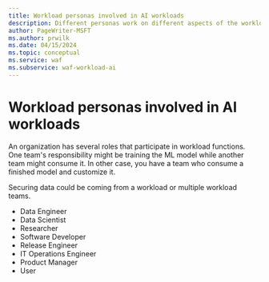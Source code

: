 ```yaml
---
title: Workload personas involved in AI workloads
description: Different personas work on different aspects of the workload. This article highlights their roles and responsibilities and interactions with each other. 
author: PageWriter-MSFT
ms.author: prwilk
ms.date: 04/15/2024
ms.topic: conceptual
ms.service: waf
ms.subservice: waf-workload-ai
---
```


# Workload personas involved in AI workloads


An organization has several roles that participate in workload functions. One team's responsibility might be training the ML model while another team might consume it. In other case, you have a team who consume a finished model and customize it.

Securing data could be coming from a workload or multiple workload teams.

- Data Engineer
- Data Scientist
- Researcher
- Software Developer
- Release Engineer
- IT Operations Engineer
- Product Manager
- User



